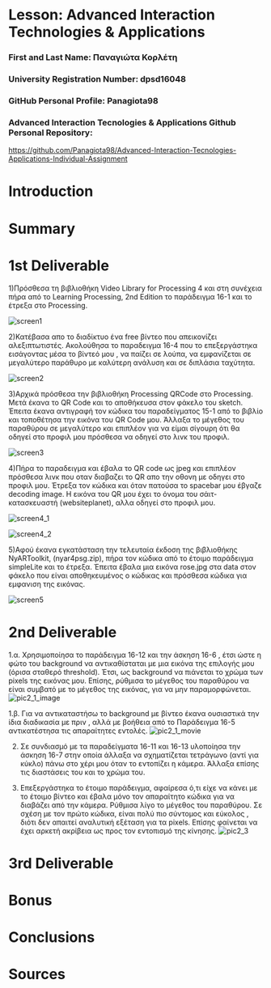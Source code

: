# Lesson: Advanced Interaction Technologies & Applications

### First and Last Name: Παναγιώτα Κορλέτη
### University Registration Number: dpsd16048
### GitHub Personal Profile: Panagiota98
### Advanced Interaction Tecnologies & Applications Github Personal Repository:
https://github.com/Panagiota98/Advanced-Interaction-Tecnologies-Applications-Individual-Assignment

# Introduction

# Summary


# 1st Deliverable
1)Πρόσθεσα τη βιβλιοθήκη Video Library for Processing 4 και στη συνέχεια πήρα από το Learning Processing, 2nd Edition το παράδειγμα 16-1 και το έτρεξα στο Processing.

![screen1](https://user-images.githubusercontent.com/115812145/200079970-c394e1f9-76e3-4183-8460-b67ed93ad255.PNG)

2)Κατέβασα απο το διαδίκτυο ένα free βίντεο που απεικονίζει αλεξιπτωτιστές. Ακολούθησα το παραδειγμα 16-4 που το επεξεργάστηκα εισάγοντας μέσα το βίντεό μου , να 
παίζει σε λούπα, να εμφανίζεται σε μεγαλύτερο παράθυρο με καλύτερη ανάλυση και σε διπλάσια ταχύτητα.

![screen2](https://user-images.githubusercontent.com/115812145/200079989-958ea0a8-2d8e-47d3-8676-29e3e197a022.PNG)

3)Αρχικά πρόσθεσα την βιβλιοθήκη Processing QRCode στο Processing. Μετά έκανα το QR Code και το αποθήκευσα στον φάκελο του sketch. Έπειτα έκανα αντιγραφή τον κώδικα του παραδείγματος 15-1 από το βιβλίο και τοποθέτησα την εικόνα του QR Code μου. Άλλαξα το μέγεθος του παραθύρου σε μεγαλύτερο και επιπλέον για να είμαι σίγουρη ότι θα οδηγεί στο προφιλ μου πρόσθεσα να οδηγεί στο λινκ του προφιλ.

![screen3](https://user-images.githubusercontent.com/115812145/200080000-add850f8-d393-4da6-9140-38189160fb99.PNG)

4)Πήρα το παραδειγμα και έβαλα το QR code ως jpeg και επιπλέον πρόσθεσα λινκ που οταν διαβαζει το QR απο την οθονη με οδηγει στο προφιλ μου. Έτρεξα τον κώδικα και όταν πατούσα το spacebar μου έβγαζε decoding image. Η εικόνα του QR μου έχει το όνομα του σάιτ-κατασκευαστή (websiteplanet), αλλα οδηγεί στο προφιλ μου.

![screen4_1](https://user-images.githubusercontent.com/115812145/200080007-7760c1b3-47bc-49a0-a243-dfd4fafe475a.PNG)

![screen4_2](https://user-images.githubusercontent.com/115812145/200080252-11629743-ca8b-4893-9898-e6414787bf03.PNG)

5)Αφού έκανα εγκατάσταση την τελευταία έκδοση της βιβλιοθήκης NyARToolkit, (nyar4psg.zip), πήρα τον κώδικα από το έτοιμο παράδειγμα simpleLite και το έτρεξα. Έπειτα έβαλα μια εικόνα rose.jpg στα data στον φάκελο που είναι αποθηκευμένος ο κώδικας και πρόσθεσα κώδικα για εμφανιση της εικόνας.

![screen5](https://user-images.githubusercontent.com/115812145/200080276-8e4487b1-a459-4f67-8eed-7bf7827a39e1.PNG)


# 2nd Deliverable
1.α. Χρησιμοποίησα το παράδειγμα 16-12 και την άσκηση 16-6 , έτσι ώστε η φώτο του background να αντικαθίσταται με μια εικόνα της επιλογής μου (όρισα σταθερό threshold). Έτσι, ως background να πιάνεται το χρώμα των pixels της εικόνας μου. Επίσης, ρύθμισα το μέγεθος του παραθύρου να είναι συμβατό με το μέγεθος της εικόνας, για να μην παραμορφώνεται. 
![pic2_1_image](https://user-images.githubusercontent.com/115812145/207975263-8a576f20-2fa6-4ad6-9de1-6e32ccbe2191.JPG)

1.β. Για να αντικαταστήσω το background  με βίντεο έκανα ουσιαστικά την ίδια διαδικασία με πριν , αλλά με βοήθεια από το Παράδειγμα 16-5 αντικατέστησα τις απαραίτητες εντολές. 
![pic2_1_movie](https://user-images.githubusercontent.com/115812145/207975328-488d988b-d6ee-4af9-8feb-d994d98c2a0c.JPG)

2. Σε συνδιασμό με τα παραδείγματα 16-11 και 16-13 υλοποίησα την άσκηση 16-7 στην οποία άλλαξα να σχηματίζεται τετράγωνο (αντί για κύκλο) πάνω στο χέρι μου όταν το εντοπίζει η κάμερα. Άλλαξα επίσης τις διαστάσεις του και το χρώμα του.

 
3. Επεξεργάστηκα το έτοιμο παράδειγμα, αφαίρεσα ό,τι είχε να κάνει με το έτοιμο βίντεο και έβαλα μόνο τον απαραίτητο κώδικα για να διαβάζει από την κάμερα. Ρύθμισα λίγο το μέγεθος του παραθύρου.
Σε σχέση με τον πρώτο κώδικα, είναι πολύ πιο σύντομος και εύκολος , διότι δεν απαιτεί αναλυτική εξέταση για τα pixels. Επίσης φαίνεται να έχει αρκετή ακρίβεια ως προς τον εντοπισμό της κίνησης.
![pic2_3](https://user-images.githubusercontent.com/115812145/207975406-3e10181a-cae9-48f3-abc5-e9c859166859.JPG)


# 3rd Deliverable 


# Bonus 


# Conclusions


# Sources






